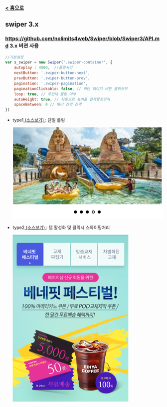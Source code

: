 ### [ < 홈으로](https://github.com/netfolder/public_chunjae)

## swiper 3.x

### https://github.com/nolimits4web/Swiper/blob/Swiper3/API.md 3.x 버젼 사용

```javascript
//기본설정
var s_swiper = new Swiper('.swiper-container', {				
	autoplay : 4500,  //롤링시간
	nextButton: '.swiper-button-next',
	prevButton: '.swiper-button-prev',
	pagination: '.swiper-pagination',
	paginationClickable: false, // 하단 페이지 버튼 클릭유무
	loop: true, // 무한대 롤링 여부
	autoHeight: true, // 자동으로 높이를 잡게할것인지
	spaceBetween: 0 // 배너 간의 간격
})
```
<!--##### [옵션더보기 ↓](#option)-->

 - type1[ (소스보기) ](https://github.com/netfolder/public_chunjae/blob/master/swiper/html/m_swiper.html) : 단일 롤링

 	![Alt text](images/img01.png)

 - type2[ (소스보기) ](https://github.com/netfolder/public_chunjae/blob/master/swiper/html/m_swiper_01.html) : 텝 활성화 및 클릭시 스와이핑처리

 	![Alt text](images/img02.png)
